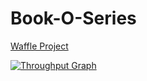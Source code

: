 # Book-O-Series

[Waffle Project](https://waffle.io/GRM-dev/Book-O-Series)

[![Throughput Graph](https://graphs.waffle.io/GRM-dev/Book-O-Series/throughput.svg)](https://waffle.io/GRM-dev/Book-O-Series/metrics/throughput)
